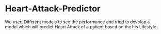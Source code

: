 # Heart-Attack-Predictor

We used Different models to see the performance and tried to devolop a model which will predict Heart Attack of a patient based on the his Lifestyle
